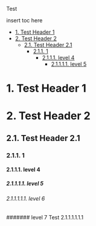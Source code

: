 Test

insert toc here

<!-- TOC depthto:5 -->

- [1. Test Header 1](#1-test-header-1)
- [2. Test Header 2](#2-test-header-2)
    - [2.1. Test Header 2.1](#21-test-header-21)
        - [2.1.1. 1](#211-1)
            - [2.1.1.1. level 4](#2111-level-4)
                - [2.1.1.1.1. level 5](#21111-level-5)

<!-- /TOC -->

# 1. Test Header 1
<a id="markdown-test-header-1" name="test-header-1"></a>

# 2. Test Header 2
<a id="markdown-test-header-2" name="test-header-2"></a>

## 2.1. Test Header 2.1
<a id="markdown-test-header-21" name="test-header-21"></a>

### 2.1.1. 1
<a id="markdown-1" name="1"></a>

#### 2.1.1.1. level 4
<a id="markdown-level-4" name="level-4"></a>

##### 2.1.1.1.1. level 5
<a id="markdown-level-5" name="level-5"></a>

###### 2.1.1.1.1.1. level 6

####### level 7 Test 2.1.1.1.1.1.1
